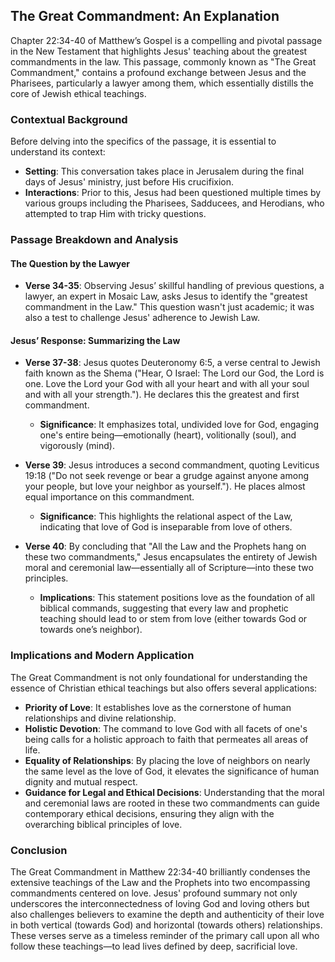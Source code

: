 ## The Great Commandment: An Explanation
Chapter 22:34-40 of Matthew’s Gospel is a compelling and pivotal passage in the New Testament that highlights Jesus' teaching about the greatest commandments in the law. This passage, commonly known as "The Great Commandment," contains a profound exchange between Jesus and the Pharisees, particularly a lawyer among them, which essentially distills the core of Jewish ethical teachings.

### Contextual Background
Before delving into the specifics of the passage, it is essential to understand its context:
- **Setting**: This conversation takes place in Jerusalem during the final days of Jesus' ministry, just before His crucifixion.
- **Interactions**: Prior to this, Jesus had been questioned multiple times by various groups including the Pharisees, Sadducees, and Herodians, who attempted to trap Him with tricky questions.

### Passage Breakdown and Analysis

#### The Question by the Lawyer
- **Verse 34-35**: Observing Jesus’ skillful handling of previous questions, a lawyer, an expert in Mosaic Law, asks Jesus to identify the "greatest commandment in the Law." This question wasn't just academic; it was also a test to challenge Jesus' adherence to Jewish Law.

#### Jesus’ Response: Summarizing the Law
- **Verse 37-38**: Jesus quotes Deuteronomy 6:5, a verse central to Jewish faith known as the Shema ("Hear, O Israel: The Lord our God, the Lord is one. Love the Lord your God with all your heart and with all your soul and with all your strength."). He declares this the greatest and first commandment.
  - **Significance**: It emphasizes total, undivided love for God, engaging one's entire being—emotionally (heart), volitionally (soul), and vigorously (mind).

- **Verse 39**: Jesus introduces a second commandment, quoting Leviticus 19:18 ("Do not seek revenge or bear a grudge against anyone among your people, but love your neighbor as yourself."). He places almost equal importance on this commandment.
  - **Significance**: This highlights the relational aspect of the Law, indicating that love of God is inseparable from love of others.

- **Verse 40**: By concluding that "All the Law and the Prophets hang on these two commandments," Jesus encapsulates the entirety of Jewish moral and ceremonial law—essentially all of Scripture—into these two principles.
  - **Implications**: This statement positions love as the foundation of all biblical commands, suggesting that every law and prophetic teaching should lead to or stem from love (either towards God or towards one’s neighbor).

### Implications and Modern Application
The Great Commandment is not only foundational for understanding the essence of Christian ethical teachings but also offers several applications:
- **Priority of Love**: It establishes love as the cornerstone of human relationships and divine relationship.
- **Holistic Devotion**: The command to love God with all facets of one's being calls for a holistic approach to faith that permeates all areas of life.
- **Equality of Relationships**: By placing the love of neighbors on nearly the same level as the love of God, it elevates the significance of human dignity and mutual respect.
- **Guidance for Legal and Ethical Decisions**: Understanding that the moral and ceremonial laws are rooted in these two commandments can guide contemporary ethical decisions, ensuring they align with the overarching biblical principles of love.

### Conclusion
The Great Commandment in Matthew 22:34-40 brilliantly condenses the extensive teachings of the Law and the Prophets into two encompassing commandments centered on love. Jesus' profound summary not only underscores the interconnectedness of loving God and loving others but also challenges believers to examine the depth and authenticity of their love in both vertical (towards God) and horizontal (towards others) relationships. These verses serve as a timeless reminder of the primary call upon all who follow these teachings—to lead lives defined by deep, sacrificial love.